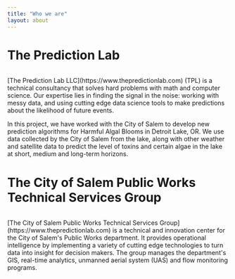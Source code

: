 ```yaml
---
title: "Who we are"
layout: about
---
```


# The Prediction Lab
<figure style="width: 325px" class="align-left">
  <img src="{{ site.url }}/assets/images/TPL_LOGO.jpg" alt="">
</figure>
[The Prediction Lab LLC](https://www.thepredictionlab.com) (TPL) is a technical consultancy that solves hard problems with math and computer science. Our expertise lies in finding the signal in the noise: working with messy data, and using cutting edge data science tools to make predictions about the likelihood of future events.

In this project, we have worked with the City of Salem to develop new prediction algorithms for Harmful Algal Blooms in Detroit Lake, OR. We use data collected by the City of Salem from the lake, along with other weather and satellite data to predict the level of toxins and certain algae in the lake at short, medium and long-term horizons. 

# The City of Salem Public Works Technical Services Group
<figure style="width: 325px" class="align-left">
  <img src="{{ site.url }}/assets/images/TPL_LOGO.jpg" alt="">
</figure>
[The City of Salem Public Works Technical Services Group](https://www.thepredictionlab.com) is a technical and innovation center for the City of Salem's Public Works department. It provides operational intelligence by implementing a variety of cutting edge technologies to turn data into insight for decision makers. The group  manages the department's GIS, real-time analytics, unmanned aerial system (UAS) and flow monitoring programs. 


